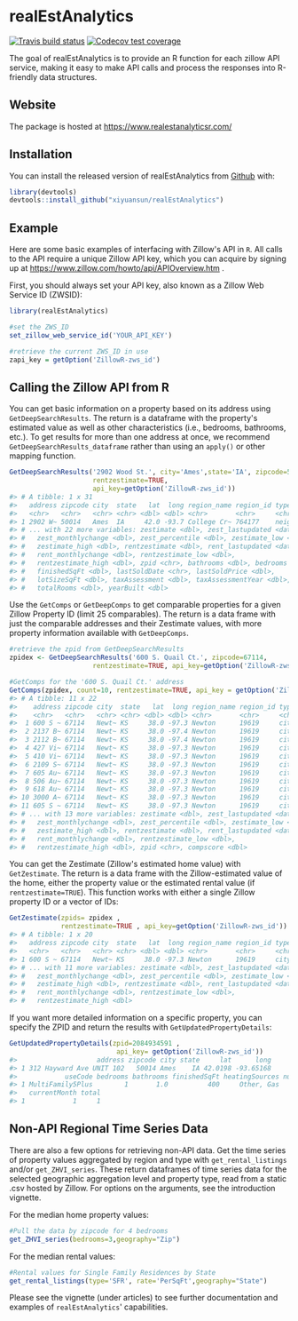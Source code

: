 
<!-- README.md is generated from README.Rmd. Please edit that file -->
realEstAnalytics
================

<!-- badges: start -->
[![Travis build status](https://travis-ci.org/xiyuansun/realEstAnalytics.svg?branch=master)](https://travis-ci.org/xiyuansun/realEstAnalytics) [![Codecov test coverage](https://codecov.io/gh/xiyuansun/realEstAnalytics/branch/master/graph/badge.svg)](https://codecov.io/gh/xiyuansun/realEstAnalytics?branch=master) <!-- badges: end -->

The goal of realEstAnalytics is to provide an R function for each zillow API service, making it easy to make API calls and process the responses into R-friendly data structures.

Website
-------

The package is hosted at <https://www.realestanalyticsr.com/>

Installation
------------

You can install the released version of realEstAnalytics from [Github](https://github.com) with:

``` r
library(devtools)
devtools::install_github("xiyuansun/realEstAnalytics")
```

Example
-------

Here are some basic examples of interfacing with Zillow's API in `R`. All calls to the API require a unique Zillow API key, which you can acquire by signing up at <https://www.zillow.com/howto/api/APIOverview.htm> .

First, you should always set your API key, also known as a Zillow Web Service ID (ZWSID):

``` r
library(realEstAnalytics)

#set the ZWS_ID
set_zillow_web_service_id('YOUR_API_KEY')
```

``` r
#retrieve the current ZWS_ID in use
zapi_key = getOption('ZillowR-zws_id')
```

Calling the Zillow API from R
-----------------------------

You can get basic information on a property based on its address using `GetDeepSearchResults`. The return is a dataframe with the property's estimated value as well as other characteristics (i.e., bedrooms, bathrooms, etc.). To get results for more than one address at once, we recommend `GetDeepSearchResults_dataframe` rather than using an `apply()` or other mapping function.

``` r
GetDeepSearchResults('2902 Wood St.', city='Ames',state='IA', zipcode=50014,
                     rentzestimate=TRUE,
                     api_key=getOption('ZillowR-zws_id'))
#> # A tibble: 1 x 31
#>   address zipcode city  state   lat  long region_name region_id type 
#>   <chr>   <chr>   <chr> <chr> <dbl> <dbl> <chr>       <chr>     <chr>
#> 1 2902 W~ 50014   Ames  IA     42.0 -93.7 College Cr~ 764177    neig~
#> # ... with 22 more variables: zestimate <dbl>, zest_lastupdated <date>,
#> #   zest_monthlychange <dbl>, zest_percentile <dbl>, zestimate_low <dbl>,
#> #   zestimate_high <dbl>, rentzestimate <dbl>, rent_lastupdated <date>,
#> #   rent_monthlychange <dbl>, rentzestimate_low <dbl>,
#> #   rentzestimate_high <dbl>, zpid <chr>, bathrooms <dbl>, bedrooms <dbl>,
#> #   finishedSqFt <dbl>, lastSoldDate <chr>, lastSoldPrice <dbl>,
#> #   lotSizeSqFt <dbl>, taxAssessment <dbl>, taxAssessmentYear <dbl>,
#> #   totalRooms <dbl>, yearBuilt <dbl>
```

Use the `GetComps` or `GetDeepComps` to get comparable properties for a given Zillow Property ID (limit 25 comparables). The return is a data frame with just the comparable addresses and their Zestimate values, with more property information available with `GetDeepComps`.

``` r
#retrieve the zpid from GetDeepSearchResults
zpidex <- GetDeepSearchResults('600 S. Quail Ct.', zipcode=67114,
                     rentzestimate=TRUE, api_key=getOption('ZillowR-zws_id'))$zpid

#GetComps for the '600 S. Quail Ct.' address
GetComps(zpidex, count=10, rentzestimate=TRUE, api_key = getOption('ZillowR-zws_id'))
#> # A tibble: 11 x 22
#>    address zipcode city  state   lat  long region_name region_id type 
#>    <chr>   <chr>   <chr> <chr> <dbl> <dbl> <chr>       <chr>     <chr>
#>  1 600 S ~ 67114   Newt~ KS     38.0 -97.3 Newton      19619     city 
#>  2 2137 B~ 67114   Newt~ KS     38.0 -97.4 Newton      19619     city 
#>  3 2112 B~ 67114   Newt~ KS     38.0 -97.4 Newton      19619     city 
#>  4 427 Vi~ 67114   Newt~ KS     38.0 -97.3 Newton      19619     city 
#>  5 410 Vi~ 67114   Newt~ KS     38.0 -97.3 Newton      19619     city 
#>  6 2109 S~ 67114   Newt~ KS     38.0 -97.3 Newton      19619     city 
#>  7 605 Au~ 67114   Newt~ KS     38.0 -97.3 Newton      19619     city 
#>  8 506 Au~ 67114   Newt~ KS     38.0 -97.3 Newton      19619     city 
#>  9 618 Au~ 67114   Newt~ KS     38.0 -97.3 Newton      19619     city 
#> 10 3000 A~ 67114   Newt~ KS     38.0 -97.3 Newton      19619     city 
#> 11 605 S ~ 67114   Newt~ KS     38.0 -97.3 Newton      19619     city 
#> # ... with 13 more variables: zestimate <dbl>, zest_lastupdated <date>,
#> #   zest_monthlychange <dbl>, zest_percentile <dbl>, zestimate_low <dbl>,
#> #   zestimate_high <dbl>, rentzestimate <dbl>, rent_lastupdated <date>,
#> #   rent_monthlychange <dbl>, rentzestimate_low <dbl>,
#> #   rentzestimate_high <dbl>, zpid <chr>, compscore <dbl>
```

You can get the Zestimate (Zillow's estimated home value) with `GetZestimate`. The return is a data frame with the Zillow-estimated value of the home, either the property value or the estimated rental value (if `rentzestimate=TRUE`). This function works with either a single Zillow property ID or a vector of IDs:

``` r
GetZestimate(zpids= zpidex ,
             rentzestimate=TRUE , api_key=getOption('ZillowR-zws_id'))
#> # A tibble: 1 x 20
#>   address zipcode city  state   lat  long region_name region_id type 
#>   <chr>   <chr>   <chr> <chr> <dbl> <dbl> <chr>       <chr>     <chr>
#> 1 600 S ~ 67114   Newt~ KS     38.0 -97.3 Newton      19619     city 
#> # ... with 11 more variables: zestimate <dbl>, zest_lastupdated <date>,
#> #   zest_monthlychange <dbl>, zest_percentile <dbl>, zestimate_low <dbl>,
#> #   zestimate_high <dbl>, rentzestimate <dbl>, rent_lastupdated <date>,
#> #   rent_monthlychange <dbl>, rentzestimate_low <dbl>,
#> #   rentzestimate_high <dbl>
```

If you want more detailed information on a specific property, you can specify the ZPID and return the results with `GetUpdatedPropertyDetails`:

``` r
GetUpdatedPropertyDetails(zpid=2084934591 ,
                           api_key= getOption('ZillowR-zws_id'))
#>                    address zipcode city state     lat      long
#> 1 312 Hayward Ave UNIT 102   50014 Ames    IA 42.0198 -93.65168
#>            useCode bedrooms bathrooms finishedSqFt heatingSources numUnits
#> 1 MultiFamily5Plus        1       1.0          400     Other, Gas        6
#>   currentMonth total
#> 1            1     1
```

Non-API Regional Time Series Data
---------------------------------

There are also a few options for retrieving non-API data. Get the time series of property values aggregated by region and type with `get_rental_listings` and/or `get_ZHVI_series`. These return dataframes of time series data for the selected geographic aggregation level and property type, read from a static .csv hosted by Zillow. For options on the arguments, see the introduction vignette.

For the median home property values:

``` r
#Pull the data by zipcode for 4 bedrooms
get_ZHVI_series(bedrooms=3,geography="Zip")
```

For the median rental values:

``` r
#Rental values for Single Family Residences by State
get_rental_listings(type='SFR', rate='PerSqFt',geography="State")
```

Please see the vignette (under articles) to see further documentation and examples of `realEstAnalytics`' capabilities.
